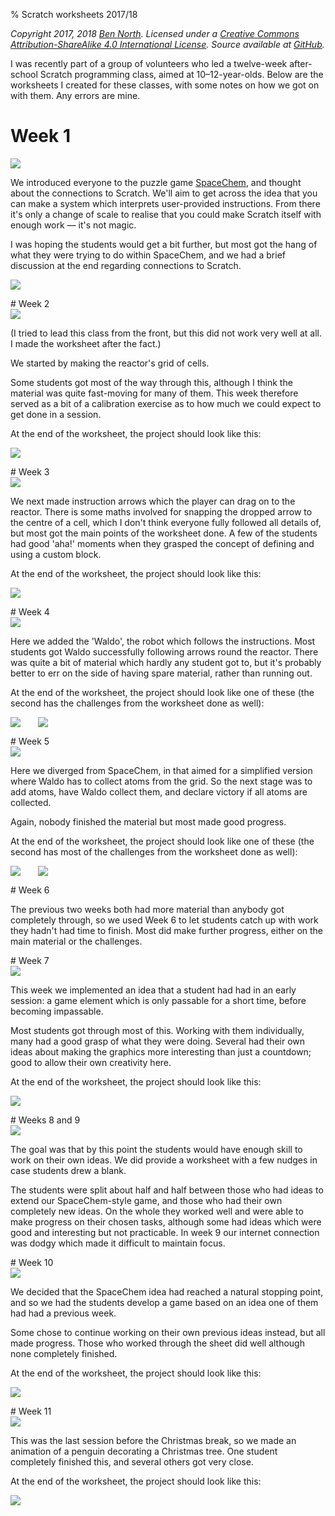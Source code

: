 % Scratch worksheets 2017/18

_Copyright 2017, 2018 [Ben North](http://www.redfrontdoor.org/blog/).  Licensed under a [Creative Commons Attribution-ShareAlike 4.0 International License](https://creativecommons.org/licenses/by-sa/4.0/).  Source available at [GitHub](https://github.com/bennorth/scratch-worksheets-2017-2018/)._

I was recently part of a group of volunteers who led a twelve-week after-school Scratch programming class, aimed at 10&ndash;12-year-olds.  Below are the worksheets I created for these classes, with some notes on how we got on with them.  Any errors are mine.


# Week 1

<div class="thumbnail"><a href="week-01/Scratch-worksheets-2017-2018-week-01.pdf"><img src="week-01/worksheet.png"></a></div>

We introduced everyone to the puzzle game [SpaceChem](http://www.zachtronics.com/spacechem/), and thought about the connections to Scratch.  We'll aim to get across the idea that you can make a system which interprets user-provided instructions.  From there it's only a change of scale to realise that you could make Scratch itself with enough work &mdash; it's not magic.

I was hoping the students would get a bit further, but most got the hang of what they were trying to do within SpaceChem, and we had a brief discussion at the end regarding connections to Scratch.

<p class="scratch-project"><a href="http://www.zachtronics.com/spacechem/"><img src="week-01/spacechem.png"></a></p>


<div style="clear:both"/>
# Week 2

<div class="thumbnail"><a href="week-02/Scratch-worksheets-2017-2018-week-02.pdf"><img src="week-02/worksheet.png"></a></div>

(I tried to lead this class from the front, but this did not work very well at all.  I made the worksheet after the fact.)

We started by making the reactor's grid of cells.

Some students got most of the way through this, although I think the material was quite fast-moving for many of them.  This week therefore served as a bit of a calibration exercise as to how much we could expect to get done in a session.

At the end of the worksheet, the project should look like this:

<p class="scratch-project"><a href="https://scratch.mit.edu/projects/199126751/"><img src="week-02/scratch-project.png"></a></p>


<div style="clear:both"/>
# Week 3

<div class="thumbnail"><a href="week-03/Scratch-worksheets-2017-2018-week-03.pdf"><img src="week-03/worksheet.png"></a></div>

We next made instruction arrows which the player can drag on to the reactor.  There is some maths involved for snapping the dropped arrow to the centre of a cell, which I don't think everyone fully followed all details of, but most got the main points of the worksheet done.  A few of the students had good 'aha!' moments when they grasped the concept of defining and using a custom block.

At the end of the worksheet, the project should look like this:

<p class="scratch-project"><a href="https://scratch.mit.edu/projects/199131736/"><img src="week-03/scratch-project.png"></a></p>


<div style="clear:both"/>
# Week 4

<div class="thumbnail"><a href="week-04/Scratch-worksheets-2017-2018-week-04.pdf"><img src="week-04/worksheet.png"></a></div>

Here we added the 'Waldo', the robot which follows the instructions.  Most students got Waldo successfully following arrows round the reactor.  There was quite a bit of material which hardly any student got to, but it's probably better to err on the side of having spare material, rather than running out.

At the end of the worksheet, the project should look like one of these (the second has the challenges from the worksheet done as well):

<p class="scratch-project"><a href="https://scratch.mit.edu/projects/199105653/"><img src="week-04/scratch-project.png"></a><span style="margin-left:2em;"/><a href="https://scratch.mit.edu/projects/199106901/"><img src="week-04/scratch-project-w-challenges.png"></a></p>


<div style="clear:both"/>
# Week 5

<div class="thumbnail"><a href="week-05/Scratch-worksheets-2017-2018-week-05.pdf"><img src="week-05/worksheet.png"></a></div>

Here we diverged from SpaceChem, in that aimed for a simplified version where Waldo has to collect atoms from the grid. So the next stage was to add atoms, have Waldo collect them, and declare victory if all atoms are collected.

Again, nobody finished the material but most made good progress.

At the end of the worksheet, the project should look like one of these (the second has most of the challenges from the worksheet done as well):

<p class="scratch-project"><a href="https://scratch.mit.edu/projects/199107499/"><img src="week-05/scratch-project.png"></a><span style="margin-left:2em;"/><a href="https://scratch.mit.edu/projects/199116659/"><img src="week-05/scratch-project-w-challenges.png"></a></p>


<div style="clear:both"/>
# Week 6

The previous two weeks both had more material than anybody got completely through, so we used Week 6 to let students catch up with work they hadn't had time to finish.  Most did make further progress, either on the main material or the challenges.


<div style="clear:both"/>
# Week 7

<div class="thumbnail"><a href="week-07/Scratch-worksheets-2017-2018-week-07.pdf"><img src="week-07/worksheet.png"></a></div>

This week we implemented an idea that a student had had in an early session: a game element which is only passable for a short time, before becoming impassable.

Most students got through most of this.  Working with them individually, many had a good grasp of what they were doing.  Several had their own ideas about making the graphics more interesting than just a countdown; good to allow their own creativity here.

At the end of the worksheet, the project should look like this:

<p class="scratch-project"><a href="https://scratch.mit.edu/projects/199120437/"><img src="week-07/scratch-project.png"></a></p>


<div style="clear:both"/>
# Weeks 8 and 9

<div class="thumbnail"><a href="week-08/Scratch-worksheets-2017-2018-week-08.pdf"><img src="week-08/worksheet.png"></a></div>

The goal was that by this point the students would have enough skill to work on their own ideas.  We did provide a worksheet with a few nudges in case students drew a blank.

The students were split about half and half between those who had ideas to extend our SpaceChem-style game, and those who had their own completely new ideas.  On the whole they worked well and were able to make progress on their chosen tasks, although some had ideas which were good and interesting but not practicable.  In week 9 our internet connection was dodgy which made it difficult to maintain focus.


<div style="clear:both"/>
# Week 10

<div class="thumbnail"><a href="week-10/Scratch-worksheets-2017-2018-week-10.pdf"><img src="week-10/worksheet.png"></a></div>

We decided that the SpaceChem idea had reached a natural stopping point, and so we had the students develop a game based on an idea one of them had had a previous week.

Some chose to continue working on their own previous ideas instead, but all made progress.  Those who worked through the sheet did well although none completely finished.

At the end of the worksheet, the project should look like this:

<p class="scratch-project"><a href="https://scratch.mit.edu/projects/199120437/"><img src="week-10/scratch-project.png"></a></p>


<div style="clear:both"/>
# Week 11

<div class="thumbnail"><a href="week-11/Scratch-worksheets-2017-2018-week-11.pdf"><img src="week-11/worksheet.png"></a></div>

This was the last session before the Christmas break, so we made an animation of a penguin decorating a Christmas tree.  One student completely finished this, and several others got very close.

At the end of the worksheet, the project should look like this:

<p class="scratch-project"><a href="https://scratch.mit.edu/projects/199288325/"><img src="week-11/scratch-project.png"></a></p>
